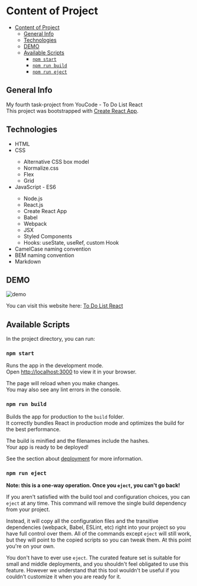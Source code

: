 # Content of Project
- [Content of Project](#content-of-project)
  - [General Info](#general-info)
  - [Technologies](#technologies)
  - [DEMO](#demo)
  - [Available Scripts](#available-scripts)
    - [`npm start`](#npm-start)
    - [`npm run build`](#npm-run-build)
    - [`npm run eject`](#npm-run-eject)

## General Info
My fourth task-project from YouCode - To Do List React \
This project was bootstrapped with [Create React App](https://github.com/facebook/create-react-app).

## Technologies
<ul>
<li>HTML</li>
<li>CSS</li>
<ul>
<li>Alternative CSS box model</li>
<li>Normalize.css</li>
<li>Flex</li>
<li>Grid</li>
</ul>
<li>JavaScript - ES6</li>
<ul>
<li>Node.js</li>
<li>React.js</li>
<li>Create React App</li>
<li>Babel</li>
<li>Webpack</li>
<li>JSX</li>
<li>Styled Components</li>
<li>Hooks: useState, useRef, custom Hook</li>
</ul>
<li>CamelCase naming convention</li>
<li>BEM naming convention</li>
<li>Markdown</li>
</ul>

## DEMO
![demo](https://bartekkamela.github.io/to-do-list/images/demo.gif)

You can visit this website here: [To Do List React](https://bartekkamela.github.io/todo-list-react)

## Available Scripts

In the project directory, you can run:

### `npm start`

Runs the app in the development mode.\
Open [http://localhost:3000](http://localhost:3000) to view it in your browser.

The page will reload when you make changes.\
You may also see any lint errors in the console.

### `npm run build`

Builds the app for production to the `build` folder.\
It correctly bundles React in production mode and optimizes the build for the best performance.

The build is minified and the filenames include the hashes.\
Your app is ready to be deployed!

See the section about [deployment](https://facebook.github.io/create-react-app/docs/deployment) for more information.

### `npm run eject`

**Note: this is a one-way operation. Once you `eject`, you can't go back!**

If you aren't satisfied with the build tool and configuration choices, you can `eject` at any time. This command will remove the single build dependency from your project.

Instead, it will copy all the configuration files and the transitive dependencies (webpack, Babel, ESLint, etc) right into your project so you have full control over them. All of the commands except `eject` will still work, but they will point to the copied scripts so you can tweak them. At this point you're on your own.

You don't have to ever use `eject`. The curated feature set is suitable for small and middle deployments, and you shouldn't feel obligated to use this feature. However we understand that this tool wouldn't be useful if you couldn't customize it when you are ready for it.

